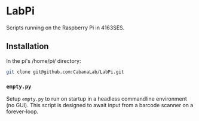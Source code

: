 # LabPi
Scripts running on the Raspberry Pi in 4163SES.

## Installation
In the pi's /home/pi/ directory:

```bash
git clone git@github.com:CabanaLab/LabPi.git
```

### `empty.py`
Setup `empty.py` to run on startup in a headless commandline environment (no GUI). This script is designed to await input from a barcode scanner on a forever-loop. 
